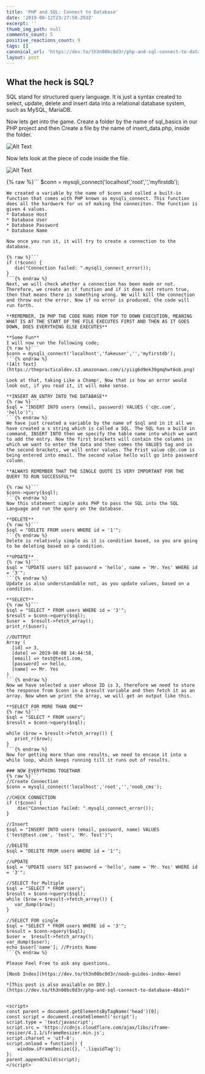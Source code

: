 ```yaml
---
title: 'PHP and SQL: Connect to Database'
date: '2019-08-12T23:27:50.293Z'
excerpt: ''
thumb_img_path: null
comments_count: 5
positive_reactions_count: 9
tags: []
canonical_url: 'https://dev.to/th3n00bc0d3r/php-and-sql-connect-to-database-48a5'
layout: post
---
```

## What the heck is SQL?
SQL stand for structured query language. It is just a syntax created to select, update, delete and insert data into a relational database system, such as MySQL, MariaDB.

Now lets get into the game. Create a folder by the name of sql_basics in our PHP project and then Create a file by the name of insert_data.php, inside the folder.

![Alt Text](https://thepracticaldev.s3.amazonaws.com/i/20y741er5y164nth98ck.png)

Now lets look at the piece of code inside the file.

![Alt Text](https://thepracticaldev.s3.amazonaws.com/i/oyr7db50g2bb2228jbja.png)

{% raw %}```
$conn = mysqli_connect('localhost','root','','myfirstdb');
```{% endraw %}
We created a variable by the name of $conn and called a built-in function that comes with PHP known as mysqli_connect. This function does all the hardwork for us of making the conneciton. The function is given 4 values.
* Database Host
* Database User
* Database Password
* Database Name

Now once you run it, it will try to create a connection to the database.

{% raw %}```
if (!$conn) {
   die("Connection failed: ".mysqli_connect_error());
}
```{% endraw %}
Next, we will check whether a connection has been made or not. Therefore, we create an if function and if it does not return true, then that means there is something wrong. We will kill the connection and throw out the error. Now if no error is produced, the code will run forth.

**REMEMBER, IN PHP THE CODE RUNS FROM TOP TO DOWN EXECUTION, MEANING WHAT IS AT THE START OF THE FILE EXECUTES FIRST AND THEN AS IT GOES DOWN, DOES EVERYTHING ELSE EXECUTES**

**Some Fun**
I will now run the following code;
{% raw %}```
$conn = mysqli_connect('localhost','fakeuser','','myfirstdb');
```{% endraw %}
![Alt Text](https://thepracticaldev.s3.amazonaws.com/i/yiig6d9ek39gmqhwt6ob.png)

Look at that, taking Like a Champ!, Now that is how an error would look out, if you read it, it will make sense.

**INSERT AN ENTRY INTO THE DATABASE**
{% raw %}```
$sql = "INSERT INTO users (email, password) VALUES ('c@c.com', 'hello')";
```{% endraw %}
We have just created a variable by the name of $sql and in it all we have created a s string which is called a SQL. The SQL has a build in command, INSERT INTO then we specify the table name into which we want to add the entry. Now the first brackets will contain the columns in which we want to enter the data and then comes the VALUES tag and in the second brackets, we will enter values. The Frist value c@c.com is being entered into email. The second value hello will go into password column.

**ALWAYS REMEMBER THAT THE SINGLE QUOTE IS VERY IMPORTANT FOR THE QUERY TO RUN SUCCESSFUL**

{% raw %}```
$conn->query($sql);
```{% endraw %}
Now this statement simple asks PHP to pass the SQL into the SQL Language and run the query on the database.

**DELETE**
{% raw %}```
$sql = "DELETE FROM users WHERE id = '1'";
```{% endraw %}
Delete is relatively simple as it is condition based, so you are going to be deleting based on a condition.

**UPDATE**
{% raw %}```
$sql = "UPDATE users SET password = 'hello', name = 'Mr. Yes' WHERE id = '3'";
```{% endraw %}
Update is also understandable not, as you update values, based on a condition.

**SELECT**
{% raw %}```
$sql = "SELECT * FROM users WHERE id = '3'";
$result = $conn->query($sql);
$user =  $result->fetch_array();
print_r($user); 

//OUTTPUT
Array ( 
  [id] => 3, 
  [date] => 2019-08-08 14:44:58, 
  [email] => test@test1.com, 
  [password] => hello, 
  [name] => Mr. Yes 
)
```{% endraw %}
Now we have selected a user whose ID is 3, therefore we need to store the response from $conn in a $result variable and then fetch it as an array. Now when we print the array, we will get an output like this.

**SELECT FOR MORE THAN ONE**
{% raw %}```
$sql = "SELECT * FROM users";
$result = $conn->query($sql);

while ($row = $result->fetch_array()) {
   print_r($row);
}
```{% endraw %}
Now for getting more than one results, we need to encase it into a while loop, which keeps running till it runs out of results. 

### NOW EVERYTHING TOGETHAR
{% raw %}```
//Create Connection
$conn = mysqli_connect('localhost','root','','noob_cms');

//CHECK CONNECTION
if (!$conn) {
    die("Connection failed: ".mysqli_connect_error());
}

//Insert
$sql = "INSERT INTO users (email, password, name) VALUES ('test@test.com', 'test', 'Mr. Test')";

//DELETE
$sql = "DELETE FROM users WHERE id = '1'";

//UPDATE
$sql = "UPDATE users SET password = 'hello', name = 'Mr. Yes' WHERE id = '3'";

//SELECT for Multiple
$sql = "SELECT * FROM users";
$result = $conn->query($sql);
while ($row = $result->fetch_array()) {
   var_dump($row);
}

//SELECT FOR single
$sql = "SELECT * FROM users WHERE id = '3'";
$result = $conn->query($sql);
$user =  $result->fetch_array();
var_dump($user);
echo $user['name']; //Prints Name
```{% endraw %}

Please Feel Free to ask any questions.

[Noob Index](https://dev.to/th3n00bc0d3r/noob-guides-index-4mne)

*[This post is also available on DEV.](https://dev.to/th3n00bc0d3r/php-and-sql-connect-to-database-48a5)*


<script>
const parent = document.getElementsByTagName('head')[0];
const script = document.createElement('script');
script.type = 'text/javascript';
script.src = 'https://cdnjs.cloudflare.com/ajax/libs/iframe-resizer/4.1.1/iframeResizer.min.js';
script.charset = 'utf-8';
script.onload = function() {
    window.iFrameResize({}, '.liquidTag');
};
parent.appendChild(script);
</script>    

